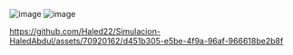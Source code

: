 ![image](https://github.com/Haled22/Simulacion-HaledAbdul/assets/70920162/93890e42-0f3e-45e9-a128-3a8b4270d7d2)
![image](https://github.com/Haled22/Simulacion-HaledAbdul/assets/70920162/1dcbe727-65e3-473e-858c-cdf85e77b17c)


https://github.com/Haled22/Simulacion-HaledAbdul/assets/70920162/d451b305-e5be-4f9a-96af-966618be2b8f
